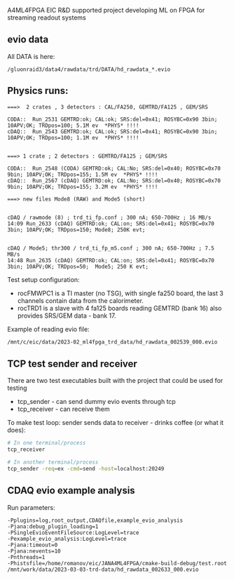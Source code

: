 A4ML4FPGA
EIC R&amp;D supported project developing ML on FPGA for streaming readout systems


## evio data

All DATA is here:

```
/gluonraid3/data4/rawdata/trd/DATA/hd_rawdata_*.evio
```
Physics runs:
-------------

```
===>  2 crates , 3 detectors : CAL/FA250, GEMTRD/FA125 , GEM/SRS

CODA::  Run_2531 GEMTRD:ok; CAL:ok; SRS:del=0x41; ROSYBC=0x90 3bin; 10APV;OK; TRDpos=100; 5.1M ev  *PHYS* !!!!
cDAQ::  Run_2543 GEMTRD:ok; CAL:ok; SRS:del=0x41; ROSYBC=0x90 3bin; 10APV;OK; TRDpos=100; 1.1M ev  *PHYS* !!!!


===> 1 crate ; 2 detectors : GEMTRD/FA125 ; GEM/SRS

CODA::  Run_2548 (CODA) GEMTRD:ok; CAL:No; SRS:del=0x40; ROSYBC=0x70 9bin; 10APV;OK; TRDpos=155; 1.5M ev  *PHYS* !!!!
cDAQ::  Run_2567 (cDAQ) GEMTRD:ok; CAL:No; SRS:del=0x40; ROSYBC=0x70 9bin; 10APV;OK; TRDpos=155; 3.2M ev  *PHYS* !!!!

===> new files Mode8 (RAW) and Mode5 (short)


cDAQ / rawmode (8) ; trd_ti_fp.conf ; 300 nA; 650-700Hz ; 16 MB/s
14:09 Run_2633 (cDAQ) GEMTRD:ok; CAL:on; SRS:del=0x41; ROSYBC=0x70 3bin; 10APV;OK; TRDpos=150; Mode8; 250K evt;


cDAQ / Mode5; thr300 / trd_ti_fp_m5.conf ; 300 nA; 650-700Hz ; 7.5 MB/s
14:48 Run_2635 (cDAQ) GEMTRD:ok; CAL:on; SRS:del=0x41; ROSYBC=0x70 3bin; 10APV;OK; TRDpos=50;  Mode5; 250 K evt;
```

Test setup configuration:

- rocFMWPC1 is a TI master (no TSG), with single fa250 board, the last 3 channels contain data from the calorimeter.
- rocTRD1 is a slave with 4 fa125 boards reading GEMTRD (bank 16) also provides SRS/GEM data - bank 17.


Example of reading evio file: 

```bash
/mnt/c/eic/data/2023-02_ml4fpga_trd_data/hd_rawdata_002539_000.evio
```


## TCP test sender and receiver

There are two test executables built with the project that could be used for testing

- tcp_sender - can send dummy evio events through tcp
- tcp_receiver - can receive them

To make test loop: sender sends data to receiver - drinks coffee (or what it does): 

```bash
# In one terminal/process
tcp_receiver

# In another terminal/process
tcp_sender -req=ex -cmd=send -host=localhost:20249
```

## CDAQ evio example analysis


Run parameters:

```
-Pplugins=log,root_output,CDAQfile,example_evio_analysis
-Pjana:debug_plugin_loading=1
-PSingleEvioEventFileSource:LogLevel=trace
-Pexample_evio_analysis:LogLevel=trace
-Pjana:timeout=0
-Pjana:nevents=10
-Pnthreads=1
-Phistsfile=/home/romanov/eic/JANA4ML4FPGA/cmake-build-debug/test.root
/mnt/work/data/2023-03-03-trd-data/hd_rawdata_002633_000.evio
```